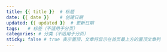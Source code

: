 ```yaml
---
title: {{ title }}  # 标题
date: {{ date }}    # 创建日期
updated: {{ updated }}  # 更新日期
tags:   # 标签（不适用于分页）
categories: # 分类（不适用于分页）
sticky: false # true 表示置顶，文章将显示在首页最上方的置顶文章列
---
```

